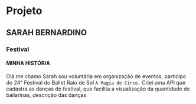 # Projeto
## SARAH BERNARDINO
### Festival 
#### MINHA HISTÓRIA
Olá me chamo Sarah sou voluntária em organização de eventos, participo do 24° Festival do Ballet Raio de Sol ` A Magia do Circo. ` Criei uma API que cadastra as danças do festival, que facilita a visualização da quantidade de bailarinas, descrição das danças
